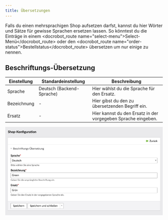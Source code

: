 ```yaml
---
title: Übersetzungen
---
```


Falls du einen mehrsprachigen Shop aufsetzen darfst, kannst du hier Wörter und Sätze für gewisse Sprachen ersetzen lassen. So könntest du die Einträge in einem <docrobot_route name="select-menu">Select-Menü</docrobot_route> oder den <docrobot_route name="order-status">Bestellstatus</docrobot_route> übersetzen um nur einige zu nennen.

## Beschriftungs-Übersetzung

<table>
    <thead>
        <tr>
            <th>Einstellung</th>
            <th>Standardeinstellung</th>
            <th>Beschreibung</th>
        </tr>
    </thead>
    <tbody>
        <tr>
            <td>Sprache</td>
            <td>Deutsch (Backend-Sprache)</td>
            <td>Hier wählst du die Sprache für den Ersatz.</td>
        </tr>
        <tr>
            <td>Bezeichnung</td>
            <td>-</td>
            <td>Hier gibst du den zu übersetzenden Begriff ein.</td>
        </tr>
        <tr>
            <td>Ersatz</td>
            <td>-</td>
            <td>Hier kannst du den Ersatz in der vorgegeben Sprache eingeben.</td>
        </tr>
</table>

![Beschriftungs-Übersetzung](beschriftung-uebersetzen.png)
